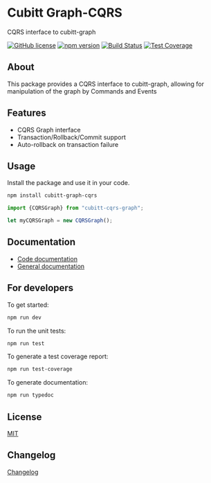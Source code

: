 # Cubitt Graph-CQRS

CQRS interface to cubitt-graph

[![GitHub license](https://img.shields.io/badge/license-MIT-blue.svg)](https://raw.githubusercontent.com/uu-cubitt/graph/master/LICENSE)
[![npm version](https://badge.fury.io/js/cubitt-graph-cqrs.svg)](https://badge.fury.io/js/cubitt-graph-cqrs)
[![Build Status](https://travis-ci.org/uu-cubitt/graph-cqrs.svg?branch=master)](https://travis-ci.org/uu-cubitt/graph-cqrs)
[![Test Coverage](https://codeclimate.com/github/uu-cubitt/graph-cqrs/badges/coverage.svg)](https://codeclimate.com/github/uu-cubitt/graph-cqrs/coverage)

## About

This package provides a CQRS interface to cubitt-graph, allowing for manipulation of the graph by Commands and Events

## Features

* CQRS Graph interface
* Transaction/Rollback/Commit support
* Auto-rollback on transaction failure

## Usage

Install the package and use it in your code.

```bash
npm install cubitt-graph-cqrs
```

```typescript
import {CQRSGraph} from "cubitt-cqrs-graph";

let myCQRSGraph = new CQRSGraph();
```

## Documentation

* [Code documentation](https://uu-cubitt.github.io/graph-cqrs/)
* [General documentation](https://cubitt.readme.io/)

## For developers

To get started:

```bash
npm run dev
```

To run the unit tests:

```bash
npm run test
```

To generate a test coverage report:

```bash
npm run test-coverage
```

To generate documentation:

```bash
npm run typedoc
```

## License

[MIT](LICENSE)

## Changelog

[Changelog](changelog.md)
